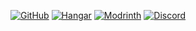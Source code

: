 [![GitHub](https://badges.penpow.dev/badges/available/github/cozy.png)](https://github.com/SilverstoneMC/ExpensiveDeaths/releases) [![Hangar](https://badges.penpow.dev/badges/available/hangar/cozy.png)](https://hangar.papermc.io/Silverstone/ExpensiveDeaths) [![Modrinth](https://badges.penpow.dev/badges/available/modrinth/cozy.png)](https://modrinth.com/project/2bq9PFVl) [![Discord](https://badges.penpow.dev/badges/social/discord-plural/cozy.png)](https://discord.gg/5XFBx8uZVN)
